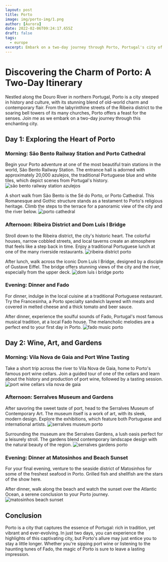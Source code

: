 ```yaml
---
layout: post
title: Porto
image: img/porto-img/1.png
author: [Aurora]
date: 2022-02-06T09:24:17.655Z
draft: false
tags:
  - europe
excerpt: Embark on a two-day journey through Porto, Portugal's city of charm, where historic azulejos and port wine cellars blend with contemporary art and sunset beaches, offering a taste of tradition and a glimpse of modern allure.
---
```


# Discovering the Charm of Porto: A Two-Day Itinerary

Nestled along the Douro River in northern Portugal, Porto is a city steeped in history and culture, with its stunning blend of old-world charm and contemporary flair. From the labyrinthine streets of the Ribeira district to the soaring bell towers of its many churches, Porto offers a feast for the senses. Join me as we embark on a two-day journey through this enchanting city.

## Day 1: Exploring the Heart of Porto

### Morning: São Bento Railway Station and Porto Cathedral

Begin your Porto adventure at one of the most beautiful train stations in the world, São Bento Railway Station. The entrance hall is adorned with approximately 20,000 azulejos, the traditional Portuguese blue and white tiles, which depict scenes from Portugal's history. ![ são bento railway station azulejos](img/porto-img/1.png)

A short walk from São Bento is the Sé do Porto, or Porto Cathedral. This Romanesque and Gothic structure stands as a testament to Porto's religious heritage. Climb the steps to the terrace for a panoramic view of the city and the river below. ![ porto cathedral](img/porto-img/2.png)

### Afternoon: Ribeira District and Dom Luís I Bridge

Stroll down to the Ribeira district, the city's historic heart. The colorful houses, narrow cobbled streets, and local taverns create an atmosphere that feels like a step back in time. Enjoy a traditional Portuguese lunch at one of the many riverside restaurants. ![ ribeira district porto](img/porto-img/3.png)

After lunch, walk across the iconic Dom Luís I Bridge, designed by a disciple of Gustave Eiffel. The bridge offers stunning views of the city and the river, especially from the upper deck. ![ dom luís i bridge porto](img/porto-img/4.png)

### Evening: Dinner and Fado

For dinner, indulge in the local cuisine at a traditional Portuguese restaurant. Try the Francesinha, a Porto specialty sandwich layered with meats and covered in melted cheese and a thick tomato and beer sauce.

After dinner, experience the soulful sounds of Fado, Portugal's most famous musical tradition, at a local Fado house. The melancholic melodies are a perfect end to your first day in Porto. ![ fado music porto](img/porto-img/5.png)

## Day 2: Wine, Art, and Gardens

### Morning: Vila Nova de Gaia and Port Wine Tasting

Take a short trip across the river to Vila Nova de Gaia, home to Porto's famous port wine cellars. Join a guided tour of one of the cellars and learn about the history and production of port wine, followed by a tasting session. ![ port wine cellars vila nova de gaia](img/porto-img/6.png)

### Afternoon: Serralves Museum and Gardens

After savoring the sweet taste of port, head to the Serralves Museum of Contemporary Art. The museum itself is a work of art, with its sleek, modern design. Explore the exhibitions, which feature both Portuguese and international artists. ![ serralves museum porto](img/porto-img/7.png)

Surrounding the museum are the Serralves Gardens, a lush oasis perfect for a leisurely stroll. The gardens blend contemporary landscape design with the natural beauty of the region. ![ serralves gardens porto](img/porto-img/8.png)

### Evening: Dinner at Matosinhos and Beach Sunset

For your final evening, venture to the seaside district of Matosinhos for some of the freshest seafood in Porto. Grilled fish and shellfish are the stars of the show here.

After dinner, walk along the beach and watch the sunset over the Atlantic Ocean, a serene conclusion to your Porto journey. ![ matosinhos beach sunset](img/porto-img/9.png)

## Conclusion

Porto is a city that captures the essence of Portugal: rich in tradition, yet vibrant and ever-evolving. In just two days, you can experience the highlights of this captivating city, but Porto's allure may just entice you to stay a little longer. Whether you're sipping port wine or listening to the haunting tunes of Fado, the magic of Porto is sure to leave a lasting impression.